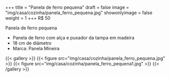 +++
title = "Panela de ferro pequena"
draft = false
image = "img/casa/cozinha/panela_ferro_pequena.jpg"
showonlyimage = false
weight = 1
+++
<span class="price">R$ 50</span>

<!--more-->

Panela de ferro pequena	

- Panela de ferro com alça e puxador da tampa em madeira
- 18 cm de diâmetro
- Marca: Panela Mineira		


{{< gallery >}}
{{< figure src="img/casa/cozinha/panela_ferro_pequena.jpg" >}}
{{< figure src="img/casa/cozinha/panela_ferro_pequena1.jpg" >}}
{{< /gallery >}}
